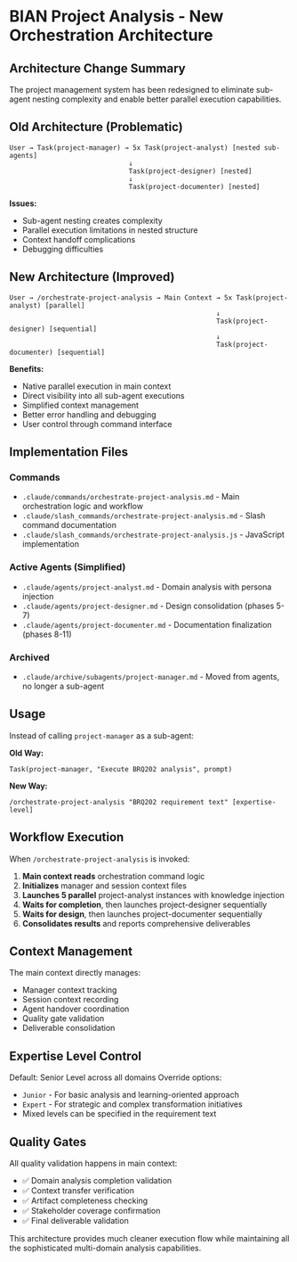 # BIAN Project Analysis - New Orchestration Architecture

## Architecture Change Summary

The project management system has been redesigned to eliminate sub-agent nesting complexity and enable better parallel execution capabilities.

## Old Architecture (Problematic)
```
User → Task(project-manager) → 5x Task(project-analyst) [nested sub-agents]
                              ↓
                              Task(project-designer) [nested]
                              ↓  
                              Task(project-documenter) [nested]
```

**Issues:**
- Sub-agent nesting creates complexity
- Parallel execution limitations in nested structure
- Context handoff complications
- Debugging difficulties

## New Architecture (Improved)
```
User → /orchestrate-project-analysis → Main Context → 5x Task(project-analyst) [parallel]
                                                    ↓
                                                    Task(project-designer) [sequential]
                                                    ↓
                                                    Task(project-documenter) [sequential]
```

**Benefits:**
- Native parallel execution in main context
- Direct visibility into all sub-agent executions
- Simplified context management
- Better error handling and debugging
- User control through command interface

## Implementation Files

### Commands
- `.claude/commands/orchestrate-project-analysis.md` - Main orchestration logic and workflow
- `.claude/slash_commands/orchestrate-project-analysis.md` - Slash command documentation
- `.claude/slash_commands/orchestrate-project-analysis.js` - JavaScript implementation

### Active Agents (Simplified)
- `.claude/agents/project-analyst.md` - Domain analysis with persona injection
- `.claude/agents/project-designer.md` - Design consolidation (phases 5-7)
- `.claude/agents/project-documenter.md` - Documentation finalization (phases 8-11)

### Archived
- `.claude/archive/subagents/project-manager.md` - Moved from agents, no longer a sub-agent

## Usage

Instead of calling `project-manager` as a sub-agent:

**Old Way:**
```
Task(project-manager, "Execute BRQ202 analysis", prompt)
```

**New Way:**
```
/orchestrate-project-analysis "BRQ202 requirement text" [expertise-level]
```

## Workflow Execution

When `/orchestrate-project-analysis` is invoked:

1. **Main context reads** orchestration command logic
2. **Initializes** manager and session context files  
3. **Launches 5 parallel** project-analyst instances with knowledge injection
4. **Waits for completion**, then launches project-designer sequentially
5. **Waits for design**, then launches project-documenter sequentially
6. **Consolidates results** and reports comprehensive deliverables

## Context Management

The main context directly manages:
- Manager context tracking
- Session context recording  
- Agent handover coordination
- Quality gate validation
- Deliverable consolidation

## Expertise Level Control

Default: Senior Level across all domains
Override options:
- `Junior` - For basic analysis and learning-oriented approach
- `Expert` - For strategic and complex transformation initiatives
- Mixed levels can be specified in the requirement text

## Quality Gates

All quality validation happens in main context:
- ✅ Domain analysis completion validation
- ✅ Context transfer verification
- ✅ Artifact completeness checking
- ✅ Stakeholder coverage confirmation
- ✅ Final deliverable validation

This architecture provides much cleaner execution flow while maintaining all the sophisticated multi-domain analysis capabilities.